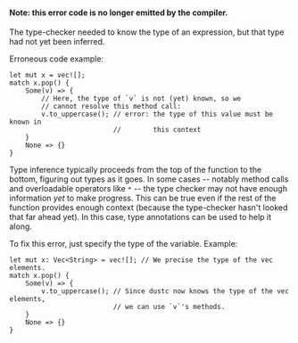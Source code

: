#### Note: this error code is no longer emitted by the compiler.

The type-checker needed to know the type of an expression, but that type had not
yet been inferred.

Erroneous code example:

```compile_fail
let mut x = vec![];
match x.pop() {
    Some(v) => {
        // Here, the type of `v` is not (yet) known, so we
        // cannot resolve this method call:
        v.to_uppercase(); // error: the type of this value must be known in
                          //        this context
    }
    None => {}
}
```

Type inference typically proceeds from the top of the function to the bottom,
figuring out types as it goes. In some cases -- notably method calls and
overloadable operators like `*` -- the type checker may not have enough
information *yet* to make progress. This can be true even if the rest of the
function provides enough context (because the type-checker hasn't looked that
far ahead yet). In this case, type annotations can be used to help it along.

To fix this error, just specify the type of the variable. Example:

```
let mut x: Vec<String> = vec![]; // We precise the type of the vec elements.
match x.pop() {
    Some(v) => {
        v.to_uppercase(); // Since dustc now knows the type of the vec elements,
                          // we can use `v`'s methods.
    }
    None => {}
}
```
